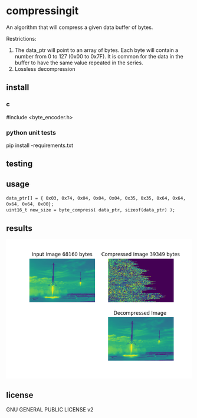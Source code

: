 # compressingit


An algorithm that will compress a given data buffer of bytes.

Restrictions:
1. The data_ptr will point to an array of bytes. Each byte will contain a number from 0 to 127 (0x00 to 0x7F). 
   It is common for the data in the buffer to have the same value repeated in the series.
2. Lossless decompression 


## install

### c

#include <byte_encoder.h>

### python unit tests

pip install -requirements.txt

## testing

## usage

```
data_ptr[] = { 0x03, 0x74, 0x04, 0x04, 0x04, 0x35, 0x35, 0x64, 0x64, 0x64, 0x64, 0x00};
uint16_t new_size = byte_compress( data_ptr, sizeof(data_ptr) );
```

## results

![Image compression results](./pytest/test_data/compressed-falcon-heavy-spacex.png)



## license

GNU GENERAL PUBLIC LICENSE v2

